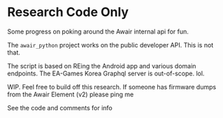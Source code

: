 # Research Code Only
Some progress on poking around the Awair internal api for fun.

The `awair_python` project works on the public developer API. This is not that. 

The script is based on REing the Android app and various domain endpoints. The EA-Games Korea Graphql server is out-of-scope. lol.

WIP. Feel free to build off this research. If someone has firmware dumps from the Awair Element (v2) please ping me

See the code and comments for info
